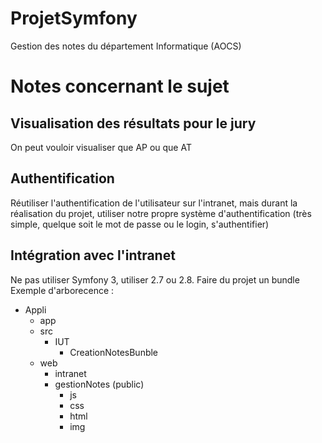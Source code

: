 # ProjetSymfony
Gestion des notes du département Informatique (AOCS)

# Notes concernant le sujet

## Visualisation des résultats pour le jury
On peut vouloir visualiser que AP ou que AT

## Authentification
Réutiliser l'authentification de l'utilisateur sur l'intranet, mais durant la réalisation du projet, utiliser notre propre système d'authentification (très simple, quelque soit le mot de passe ou le login, s'authentifier)

## Intégration avec l'intranet
Ne pas utiliser Symfony 3, utiliser 2.7 ou 2.8. Faire du projet un bundle
Exemple d'arborecence :
- Appli
  - app
  - src
    - IUT
      - CreationNotesBunble
  - web
    - intranet
    - gestionNotes (public)
      - js
      - css
      - html
      - img
